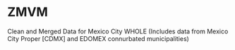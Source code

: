 # ZMVM
Clean and Merged Data for Mexico City WHOLE (Includes data from Mexico City Proper [CDMX] and EDOMEX connurbated municipalities)
